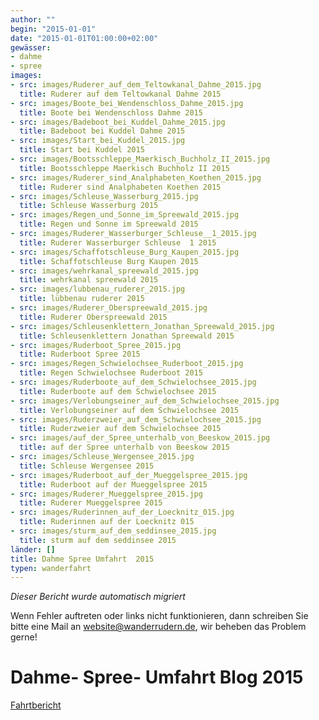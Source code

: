 ```yaml
---
author: ""
begin: "2015-01-01"
date: "2015-01-01T01:00:00+02:00"
gewässer:
- dahme
- spree
images:
- src: images/Ruderer_auf_dem_Teltowkanal_Dahme_2015.jpg
  title: Ruderer auf dem Teltowkanal Dahme 2015
- src: images/Boote_bei_Wendenschloss_Dahme_2015.jpg
  title: Boote bei Wendenschloss Dahme 2015
- src: images/Badeboot_bei_Kuddel_Dahme_2015.jpg
  title: Badeboot bei Kuddel Dahme 2015
- src: images/Start_bei_Kuddel_2015.jpg
  title: Start bei Kuddel 2015
- src: images/Bootsschleppe_Maerkisch_Buchholz_II_2015.jpg
  title: Bootsschleppe Maerkisch Buchholz II 2015
- src: images/Ruderer_sind_Analphabeten_Koethen_2015.jpg
  title: Ruderer sind Analphabeten Koethen 2015
- src: images/Schleuse_Wasserburg_2015.jpg
  title: Schleuse Wasserburg 2015
- src: images/Regen_und_Sonne_im_Spreewald_2015.jpg
  title: Regen und Sonne im Spreewald 2015
- src: images/Ruderer_Wasserburger_Schleuse__1_2015.jpg
  title: Ruderer Wasserburger Schleuse  1 2015
- src: images/Schaffotschleuse_Burg_Kaupen_2015.jpg
  title: Schaffotschleuse Burg Kaupen 2015
- src: images/wehrkanal_spreewald_2015.jpg
  title: wehrkanal spreewald 2015
- src: images/lubbenau_ruderer_2015.jpg
  title: lübbenau ruderer 2015
- src: images/Ruderer_Oberspreewald_2015.jpg
  title: Ruderer Oberspreewald 2015
- src: images/Schleusenklettern_Jonathan_Spreewald_2015.jpg
  title: Schleusenklettern Jonathan Spreewald 2015
- src: images/Ruderboot_Spree_2015.jpg
  title: Ruderboot Spree 2015
- src: images/Regen_Schwielochsee_Ruderboot_2015.jpg
  title: Regen Schwielochsee Ruderboot 2015
- src: images/Ruderboote_auf_dem_Schwielochsee_2015.jpg
  title: Ruderboote auf dem Schwielochsee 2015
- src: images/Verlobungseiner_auf_dem_Schwielochsee_2015.jpg
  title: Verlobungseiner auf dem Schwielochsee 2015
- src: images/Ruderzweier_auf_dem_Schwielochsee_2015.jpg
  title: Ruderzweier auf dem Schwielochsee 2015
- src: images/auf_der_Spree_unterhalb_von_Beeskow_2015.jpg
  title: auf der Spree unterhalb von Beeskow 2015
- src: images/Schleuse_Wergensee_2015.jpg
  title: Schleuse Wergensee 2015
- src: images/Ruderboot_auf_der_Mueggelspree_2015.jpg
  title: Ruderboot auf der Mueggelspree 2015
- src: images/Ruderer_Mueggelspree_2015.jpg
  title: Ruderer Mueggelspree 2015
- src: images/Ruderinnen_auf_der_Loecknitz_015.jpg
  title: Ruderinnen auf der Loecknitz 015
- src: images/sturm_auf_dem_seddinsee_2015.jpg
  title: sturm auf dem seddinsee 2015
länder: []
title: Dahme Spree Umfahrt  2015
typen: wanderfahrt
---
```



*Dieser Bericht wurde automatisch migriert*

Wenn Fehler auftreten oder links nicht funktionieren, dann schreiben Sie bitte eine Mail an website@wanderrudern.de, wir beheben das Problem gerne!



# Dahme- Spree- Umfahrt Blog 2015


[Fahrtbericht](/berichte/2015/dahme_spree_umfahrt__2015)
